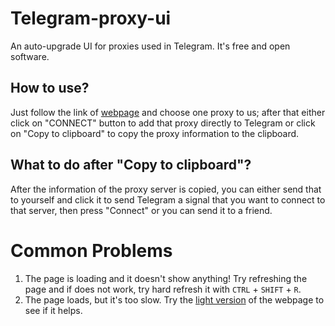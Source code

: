 
# Telegram-proxy-ui
An auto-upgrade UI for proxies used in Telegram. It's free and open software.

## How to use?
Just follow the link of [webpage](https://mohammadjr7.github.io/Telegram-proxy-ui/) and choose one proxy to us; after that either click on "CONNECT" button to add that proxy directly to Telegram or click on "Copy to clipboard" to copy the proxy information to the clipboard.

## What to do after "Copy to clipboard"?
After the information of the proxy server is copied, you can either send that to yourself and click it to send Telegram a signal that you want to connect to that server, then press "Connect" or you can send it to a friend.

# Common Problems
1. The page is loading and it doesn't show anything!
Try refreshing the page and if does not work, try hard refresh it with `CTRL` + `SHIFT` + `R`.
2. The page loads, but it's too slow.
Try the [light version](https://mohammadjr7.github.io/Telegram-proxy-ui/light.html) of the webpage to see if it helps.
